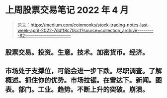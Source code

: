 # 上周股票交易笔记 2022 年 4 月

> 原文：<https://medium.com/coinmonks/stock-trading-notes-last-week-april-2022-7ddff8c70cc1?source=collection_archive---------62----------------------->

## 股票交易。投资。生意。技术。加密货币。经济。

## 市场处于支撑位，可能会进一步下跌。尽职调查。了解概述。抓住你的优势。市场拉锯。在雷达下。新闻。图表。部门。工业。趋势。不断上升的突破。崩溃。